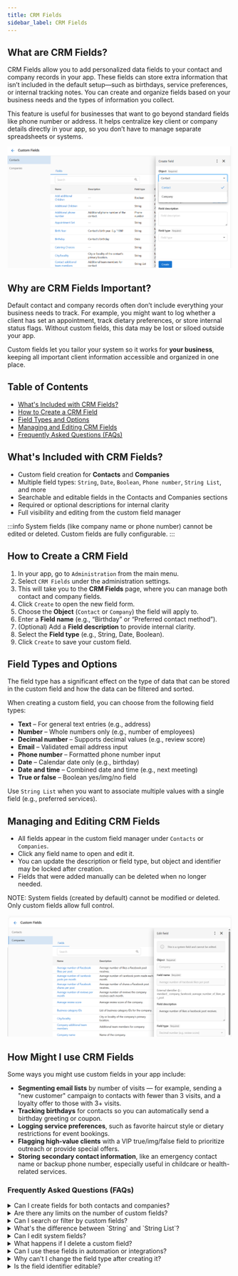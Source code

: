 ```yaml
---
title: CRM Fields
sidebar_label: CRM Fields
---
```

## What are CRM Fields?
CRM Fields allow you to add personalized data fields to your contact and company records in your app. These fields can store extra information that isn’t included in the default setup—such as birthdays, service preferences, or internal tracking notes. You can create and organize fields based on your business needs and the types of information you collect.

This feature is useful for businesses that want to go beyond standard fields like phone number or address. It helps centralize key client or company details directly in your app, so you don’t have to manage separate spreadsheets or systems.

![Custom Fields inside Administration](../img/administration_custom_field_contact.png)

## Why are CRM Fields Important?
Default contact and company records often don’t include everything your business needs to track. For example, you might want to log whether a client has set an appointment, track dietary preferences, or store internal status flags. Without custom fields, this data may be lost or siloed outside your app.

Custom fields let you tailor your system so it works for **your business**, keeping all important client information accessible and organized in one place.

## Table of Contents
- [What's Included with CRM Fields?](#whats-included-with-crm-fields)
- [How to Create a CRM Field](#how-to-create-a-crm-field)
- [Field Types and Options](#field-types-and-options)
- [Managing and Editing CRM Fields](#managing-and-editing-crm-fields)
- [Frequently Asked Questions (FAQs)](#frequently-asked-questions-faqs)

## What's Included with CRM Fields?
- Custom field creation for **Contacts** and **Companies**
- Multiple field types: `String`, `Date`, `Boolean`, `Phone number`, `String List`, and more
- Searchable and editable fields in the Contacts and Companies sections
- Required or optional descriptions for internal clarity
- Full visibility and editing from the custom field manager

:::info
System fields (like company name or phone number) cannot be edited or deleted. Custom fields are fully configurable.
:::

## How to Create a CRM Field

1. In your app, go to `Administration` from the main menu.
2. Select `CRM Fields` under the administration settings.
3. This will take you to the **CRM Fields** page, where you can manage both contact and company fields.
4. Click `Create` to open the new field form.
5. Choose the **Object** (`Contact` or `Company`) the field will apply to.
6. Enter a **Field name** (e.g., “Birthday” or “Preferred contact method”).
7. (Optional) Add a **Field description** to provide internal clarity.
8. Select the **Field type** (e.g., String, Date, Boolean).
9. Click `Create` to save your custom field.

## Field Types and Options

The field type has a significant effect on the type of data that can be stored in the custom field and how the data can be filtered and sorted. 

When creating a custom field, you can choose from the following field types:

- **Text** – For general text entries (e.g., address)
- **Number** – Whole numbers only (e.g., number of employees)
- **Decimal number** – Supports decimal values (e.g., review score)
- **Email** – Validated email address input
- **Phone number** – Formatted phone number input
- **Date** – Calendar date only (e.g., birthday)
- **Date and time** – Combined date and time (e.g., next meeting)
- **True or false** – Boolean yes/img/no field

Use `String List` when you want to associate multiple values with a single field (e.g., preferred services).

## Managing and Editing CRM Fields

- All fields appear in the custom field manager under `Contacts` or `Companies`.
- Click any field name to open and edit it.
- You can update the description or field type, but object and identifier may be locked after creation.
- Fields that were added manually can be deleted when no longer needed.

NOTE: System fields (created by default) cannot be modified or deleted. Only custom fields allow full control.

![CRM Fields inside Administration](../img/administration_custom_fields.png)

## How Might I use CRM Fields

Some ways you might use custom fields in your app include:

- **Segmenting email lists** by number of visits — for example, sending a "new customer" campaign to contacts with fewer than 3 visits, and a loyalty offer to those with 3+ visits.
- **Tracking birthdays** for contacts so you can automatically send a birthday greeting or coupon.
- **Logging service preferences**, such as favorite haircut style or dietary restrictions for event bookings.
- **Flagging high-value clients** with a VIP true/img/false field to prioritize outreach or provide special offers.
- **Storing secondary contact information**, like an emergency contact name or backup phone number, especially useful in childcare or health-related services.


### Frequently Asked Questions (FAQs)

<details>
<summary>Can I create fields for both contacts and companies?</summary>

Yes. Use the `Object` dropdown during setup to choose where the field should appear.

</details>

<details>
<summary>Are there any limits on the number of custom fields?</summary>

There is no strict limit, but adding too many fields may make records harder to manage.

</details>

<details>
<summary>Can I search or filter by custom fields?</summary>

Not all views support filtering by custom fields. Check your record view or export options.

</details>

<details>
<summary>What's the difference between `String` and `String List`?</summary>

`String` stores a single line of text. `String List` allows multiple values separated by commas or new entries.

</details>

<details>
<summary>Can I edit system fields?</summary>

No. System fields like `Company name` are locked and cannot be edited or removed.

</details>

<details>
<summary>What happens if I delete a custom field?</summary>

Deleting a field will also delete its data from all records.

</details>

<details>
<summary>Can I use these fields in automation or integrations?</summary>

Some integrations may support reading custom field data, but this depends on the system. Use common formats when possible.

</details>

<details>
<summary>Why can't I change the field type after creating it?</summary>

Field types affect how data is stored. To change a type, you may need to create a new field.

</details>

<details>
<summary>Is the field identifier editable?</summary>

No, it's auto-generated and used for internal system referencing.

</details>
